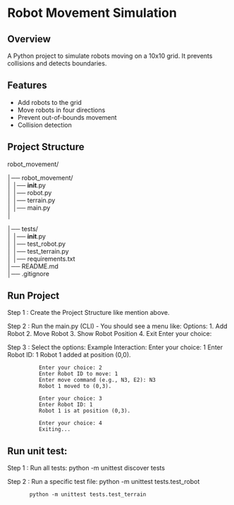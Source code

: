 # Robot Movement Simulation

## Overview
A Python project to simulate robots moving on a 10x10 grid. It prevents collisions and detects boundaries.

## Features
- Add robots to the grid
- Move robots in four directions
- Prevent out-of-bounds movement
- Collision detection

## Project Structure

robot_movement/

│── robot_movement/         
│   │── __init__.py         
│   │── robot.py            
│   │── terrain.py          
│   │── main.py             
│

│── tests/                  
│   │── __init__.py         
│   │── test_robot.py       
│   │── test_terrain.py  
│
│── requirements.txt        
│── README.md               
│── .gitignore    


## Run Project 
 Step 1 : Create the Project Structure like mention above.
 
 Step 2 : Run the main.py (CLI)
            - You should see a menu like:
               Options:
                 1. Add Robot
                 2. Move Robot
                 3. Show Robot Position
                 4. Exit
                 Enter your choice:

Step 3 : Select the options:
            Example Interaction:
              Enter your choice: 1
              Enter Robot ID: 1
              Robot 1 added at position (0,0).

              Enter your choice: 2
              Enter Robot ID to move: 1
              Enter move command (e.g., N3, E2): N3
              Robot 1 moved to (0,3).

              Enter your choice: 3
              Enter Robot ID: 1
              Robot 1 is at position (0,3).

              Enter your choice: 4
              Exiting...

## Run unit test:
Step 1 : Run all tests:
           python -m unittest discover tests
           
Step 2 : Run a specific test file:
           python -m unittest tests.test_robot
           
           python -m unittest tests.test_terrain



